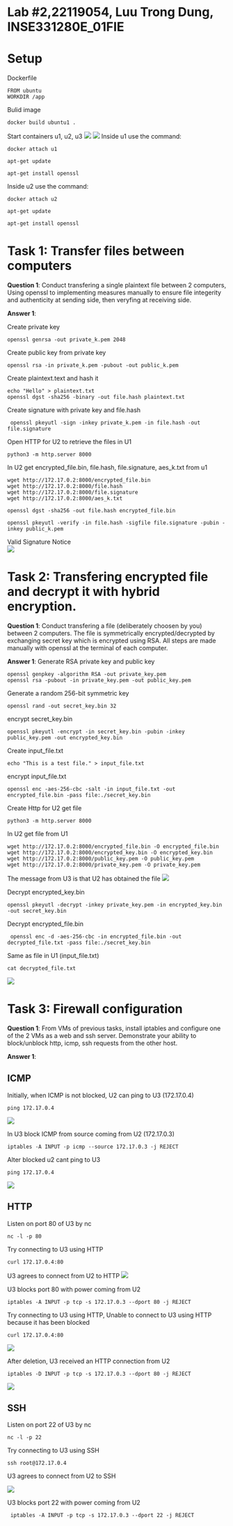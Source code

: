 # Lab #2,22119054, Luu Trong Dung, INSE331280E_01FIE
# Setup

Dockerfile
```
FROM ubuntu
WORKDIR /app
```

Bulid image
```
docker build ubuntu1 .
```



Start containers u1, u2, u3
![](./images/Screenshot%202024-11-25%20081718.png)
![](./images/Screenshot%202024-11-25%20091911.png)
Inside u1 use the command:
```
docker attach u1
```
```
apt-get update 
```

```
apt-get install openssl
```


Inside u2 use the command:
```
docker attach u2
```
```
apt-get update 
```

```
apt-get install openssl
```
# Task 1: Transfer files between computers  
**Question 1**: 
Conduct transfering a single plaintext file between 2 computers, 
Using openssl to implementing measures manually to ensure file integerity and authenticity at sending side, 
then veryfing at receiving side. 

**Answer 1**:

Create private key
```
openssl genrsa -out private_k.pem 2048
```

Create public key from private key
```
openssl rsa -in private_k.pem -pubout -out public_k.pem
```

Create plaintext.text and hash it
```
echo "Hello" > plaintext.txt 
openssl dgst -sha256 -binary -out file.hash plaintext.txt
```

Create signature with private key and file.hash
```
 openssl pkeyutl -sign -inkey private_k.pem -in file.hash -out file.signature
```

Open HTTP for U2 to retrieve the files in U1
```
python3 -m http.server 8000
```

In U2 get encrypted_file.bin, file.hash, file.signature, aes_k.txt from u1
```
wget http://172.17.0.2:8000/encrypted_file.bin
wget http://172.17.0.2:8000/file.hash
wget http://172.17.0.2:8000/file.signature
wget http://172.17.0.2:8000/aes_k.txt

```

```
openssl dgst -sha256 -out file.hash encrypted_file.bin

```

```
openssl pkeyutl -verify -in file.hash -sigfile file.signature -pubin -inkey public_k.pem
```
Valid Signature Notice   
![](./images/Screenshot%202024-11-25%20104337.png)

# Task 2: Transfering encrypted file and decrypt it with hybrid encryption. 
**Question 1**:
Conduct transfering a file (deliberately choosen by you) between 2 computers. 
The file is symmetrically encrypted/decrypted by exchanging secret key which is encrypted using RSA. 
All steps are made manually with openssl at the terminal of each computer.

**Answer 1**:
Generate RSA private key and public key
```
openssl genpkey -algorithm RSA -out private_key.pem
openssl rsa -pubout -in private_key.pem -out public_key.pem
```

Generate a random 256-bit symmetric key
```
openssl rand -out secret_key.bin 32
```
encrypt secret_key.bin
```
openssl pkeyutl -encrypt -in secret_key.bin -pubin -inkey public_key.pem -out encrypted_key.bin
```

Create input_file.txt
```
echo "This is a test file." > input_file.txt
```
encrypt input_file.txt
```
openssl enc -aes-256-cbc -salt -in input_file.txt -out encrypted_file.bin -pass file:./secret_key.bin
```
Create Http for U2 get file
```
python3 -m http.server 8000
```
In U2 get file from U1
```
wget http://172.17.0.2:8000/encrypted_file.bin -O encrypted_file.bin
wget http://172.17.0.2:8000/encrypted_key.bin -O encrypted_key.bin
wget http://172.17.0.2:8000/public_key.pem -O public_key.pem
wget http://172.17.0.2:8000/private_key.pem -O private_key.pem
```
The message from U3 is that U2 has obtained the file
![](./images/Screenshot%202024-11-25%20141309.png)

Decrypt encrypted_key.bin
```
openssl pkeyutl -decrypt -inkey private_key.pem -in encrypted_key.bin -out secret_key.bin
```
Decrypt encrypted_file.bin
```
 openssl enc -d -aes-256-cbc -in encrypted_file.bin -out decrypted_file.txt -pass file:./secret_key.bin
```
Same as file in U1 (input_file.txt)
```
cat decrypted_file.txt 
```
![](./images/Screenshot%202024-11-25%20141607.png)

# Task 3: Firewall configuration
**Question 1**:
From VMs of previous tasks, install iptables and configure one of the 2 VMs as a web and ssh server. Demonstrate your ability to block/unblock http, icmp, ssh requests from the other host.

**Answer 1**:
## ICMP
Initially, when ICMP is not blocked, U2 can ping to U3 (172.17.0.4)
```
ping 172.17.0.4
```
![](./images/Screenshot%202024-11-25%20092848.png)



In U3 block ICMP from source coming from U2 (172.17.0.3) 
```
iptables -A INPUT -p icmp --source 172.17.0.3 -j REJECT
```

Alter blocked u2 cant ping to U3

```
ping 172.17.0.4
```
![](./images/Screenshot%202024-11-25%20092731.png)



## HTTP
Listen on port 80 of U3 by nc
```
nc -l -p 80

```

Try connecting to U3 using HTTP
```
curl 172.17.0.4:80

```

U3 agrees to connect from U2 to HTTP
![](./images/Screenshot%202024-11-25%20095230.png)


U3 blocks port 80 with power coming from U2
```
iptables -A INPUT -p tcp -s 172.17.0.3 --dport 80 -j REJECT
```

Try connecting to U3 using HTTP, Unable to connect to U3 using HTTP because it has been blocked
```
curl 172.17.0.4:80
```
![](./images/Screenshot%202024-11-25%20095319.png)

After deletion, U3 received an HTTP connection from U2
```
iptables -D INPUT -p tcp -s 172.17.0.3 --dport 80 -j REJECT
```
![](./images/Screenshot%202024-11-25%20101249.png)

## SSH
Listen on port 22 of U3 by nc
```
nc -l -p 22

```

Try connecting to U3 using SSH
```
ssh root@172.17.0.4
```
U3 agrees to connect from U2 to SSH

![](./images/Screenshot%202024-11-25%20102810.png)


U3 blocks port 22 with power coming from U2
```
 iptables -A INPUT -p tcp -s 172.17.0.3 --dport 22 -j REJECT
```
